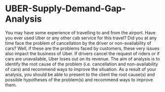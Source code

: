 # UBER-Supply-Demand-Gap-Analysis
You may have some experience of travelling to and from the airport. Have you ever used Uber or any other cab service for this travel? Did you at any time face the problem of cancellation by the driver or non-availability of cars?     Well, if these are the problems faced by customers, these very issues also impact the business of Uber. If drivers cancel the request of riders or if cars are unavailable, Uber loses out on its revenue. The aim of analysis is to identify the root cause of the problem (i.e. cancellation and non-availability of cars) and recommend ways to improve the situation. As a result of your analysis, you should be able to present to the client the root cause(s) and possible hypotheses of the problem(s) and recommend ways to improve them.  
